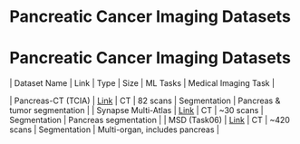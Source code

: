 # Pancreatic Cancer Imaging Datasets

# Pancreatic Cancer Imaging Datasets

| Dataset Name | Link | Type | Size | ML Tasks | Medical Imaging Task |

| Pancreas-CT (TCIA) | [Link](https://wiki.cancerimagingarchive.net/display/Public/Pancreas-CT) | CT | 82 scans | Segmentation | Pancreas & tumor segmentation |
| Synapse Multi-Atlas | [Link](https://www.synapse.org/#!Synapse:syn3193805/wiki/89480) | CT | ~30 scans | Segmentation | Pancreas segmentation |
| MSD (Task06) | [Link](http://medicaldecathlon.com/) | CT | ~420 scans | Segmentation | Multi-organ, includes pancreas |
